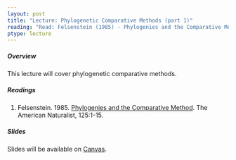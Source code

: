 ```yaml
---
layout: post
title: "Lecture: Phylogenetic Comparative Methods (part 1)"
reading: "Read: Felsenstein (1985) - Phylogenies and the Comparative Method"
ptype: lecture
---
```


##### Overview

This lecture will cover phylogenetic comparative methods.


##### Readings

1. Felsenstein. 1985. [Phylogenies and the Comparative Method](https://www.journals.uchicago.edu/doi/pdfplus/10.1086/284325). The American Naturalist, 125:1-15.

##### Slides

Slides will be available on [Canvas](https://canvas.iastate.edu/courses/68351).
